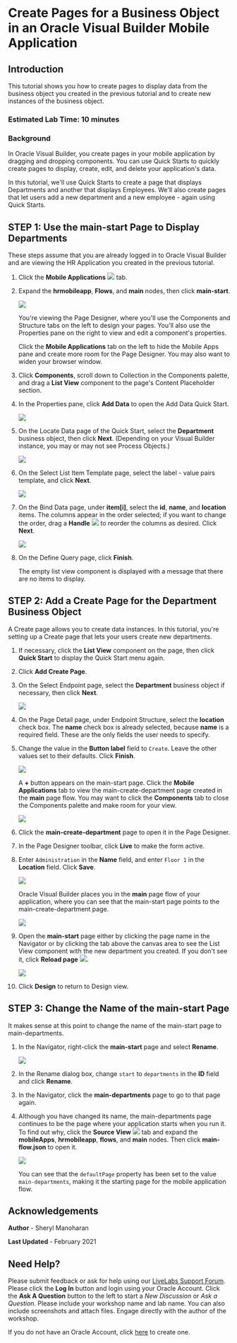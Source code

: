 # Create Pages for a Business Object in an Oracle Visual Builder Mobile Application

## Introduction

This tutorial shows you how to create pages to display data from the business object you created in the previous tutorial and to create new instances of the business object.

### Estimated Lab Time:  10 minutes

### Background

In Oracle Visual Builder, you create pages in your mobile application by dragging and dropping components. You can use Quick Starts to quickly create pages to display, create, edit, and delete your application's data.

In this tutorial, we'll use Quick Starts to create a page that displays Departments and another that displays Employees. We'll also create pages that let users add a new department and a new employee - again using Quick Starts.


## **STEP 1**: Use the main-start Page to Display Departments

These steps assume that you are already logged in to Oracle Visual Builder and are viewing the HR Application you created in the previous tutorial.

1.  Click the **Mobile Applications** ![](images/vbcscp_mob_mob_icon.png) tab.
2.  Expand the **hrmobileapp**, **Flows**, and **main** nodes, then click **main-start**.

    ![](./images/vbcscp_mob_dd_s2.png)

    You're viewing the Page Designer, where you'll use the Components and Structure tabs on the left to design your pages. You'll also use the Properties pane on the right to view and edit a component's properties.

    Click the **Mobile Applications** tab on the left to hide the Mobile Apps pane and create more room for the Page Designer. You may also want to widen your browser window.

3.  Click **Components**, scroll down to Collection in the Components palette, and drag a **List View** component to the page's Content Placeholder section.

4.  In the Properties pane, click **Add Data** to open the Add Data Quick Start.

    ![](./images/vbcscp_mob_dd_s4.png)

5.  On the Locate Data page of the Quick Start, select the **Department** business object, then click **Next**. (Depending on your Visual Builder instance, you may or may not see Process Objects.)

    ![](./images/vbcscp_mob_dd_s5.png)

6.  On the Select List Item Template page, select the label - value pairs template, and click **Next**.

    ![](./images/vbcscp_mob_dd_s6.png)

7.  On the Bind Data page, under **item\[i\]**, select the **id**, **name**, and **location** items. The columns appear in the order selected; if you want to change the order, drag a **Handle** ![](./images/vbcscp_handle_icon.png) to reorder the columns as desired. Click **Next**.

    ![](./images/vbcscp_mob_dd_s7.png)

8.  On the Define Query page, click **Finish**.  

    The empty list view component is displayed with a message that there are no items to display.


## **STEP 2**: Add a Create Page for the Department Business Object

A Create page allows you to create data instances. In this tutorial, you're setting up a Create page that lets your users create new departments.

1.  If necessary, click the **List View** component on the page, then click **Quick Start** to display the Quick Start menu again.
2.  Click **Add Create Page**.
3.  On the Select Endpoint page, select the **Department** business object if necessary, then click **Next**.

    ![](./images/vbcscp_mob_cpd_s3.png)

4.  On the Page Detail page, under Endpoint Structure, select the **location** check box. The **name** check box is already selected, because **name** is a required field. These are the only fields the user needs to specify.
5.  Change the value in the **Button label** field to `Create`. Leave the other values set to their defaults. Click **Finish**.

    ![](./images/vbcscp_mob_cpd_s5.png)

    A **+** button appears on the main-start page. Click the **Mobile Applications** tab to view the main-create-department page created in the **main** page flow. You may want to click the **Components** tab to close the Components palette and make room for your view.

    ![](./images/vbcscp_mob_cpd_s5_result.png)

6.  Click the **main-create-department** page to open it in the Page Designer.
7.  In the Page Designer toolbar, click **Live** to make the form active.
8.  Enter `Administration` in the **Name** field, and enter `Floor 1` in the **Location** field. Click **Save**.

    ![](./images/vbcscp_mob_cpd_s8.png)

    Oracle Visual Builder places you in the **main** page flow of your application, where you can see that the main-start page points to the main-create-department page.

    ![](./images/vbcscp_mob_cpd_s8_result.png)

9.  Open the **main-start** page either by clicking the page name in the Navigator or by clicking the tab above the canvas area to see the List View component with the new department  you created. If you don't see it, click **Reload page** ![](images/vbcscp_mob_reload_icon.png).

    ![](./images/vbcscp_mob_cpd_s9.png)

10.  Click **Design** to return to Design view.

## **STEP 3**: Change the Name of the main-start Page

It makes sense at this point to change the name of the main-start page to main-departments.

1.  In the Navigator, right-click the **main-start** page and select **Rename**.

    ![](./images/vbcscp_mob_cpn_s1.png)

2.  In the Rename dialog box, change `start` to `departments` in the **ID** field and click **Rename**. 
3.  In the Navigator, click the **main-departments** page to go to that page again.
4.  Although you have changed its name, the main-departments page continues to be the page where your application starts when you run it. To find out why, click the **Source View** ![](./images/vbcscp_mob_sourceview_icon.png) tab and expand the **mobileApps**, **hrmobileapp**, **flows**, and **main** nodes. Then click **main-flow.json** to open it.

    ![](./images/vbcscp_mob_cpn_s4.png)

    You can see that the `defaultPage` property has been set to the value `main-departments`, making it the starting page for the mobile application flow.

## Acknowledgements
**Author** - Sheryl Manoharan

**Last Updated** - February 2021

## Need Help?
Please submit feedback or ask for help using our [LiveLabs Support Forum](https://community.oracle.com/tech/developers/categories/livelabsdiscussions). Please click the **Log In** button and login using your Oracle Account. Click the **Ask A Question** button to the left to start a *New Discussion* or *Ask a Question*.  Please include your workshop name and lab name.  You can also include screenshots and attach files.  Engage directly with the author of the workshop.

If you do not have an Oracle Account, click [here](https://profile.oracle.com/myprofile/account/create-account.jspx) to create one.
